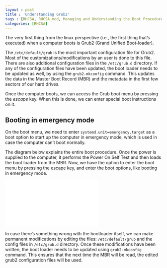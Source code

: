 ```yaml
---
layout : post
title : 'Understanding Grub2'
tags : [RHCSA, RHCSA_mod, Managing and Understanding the Boot Procedure, Understanding Grub2]
categories: [RHCSA]
---
```



The very first thing from the linux perspective (i.e., the first thing
that’s executed) when a computer boots is Grub2 (Grand Unified
Boot-loader).

The `/etc/default/grub` is the most important configuration file for
Grub2. Most of the customizations/modifications by an user is done to
this file. There are also additional configuration files in the
`/etc/grub.d` directory. If any of the configuration files have been
updated, the boot loader needs to be updated as well, by using the
`grub2-mkconfig` command. This updates the data in the Master Boot
Record (MBR) and the metadata in the first few sectors of our hard
drives.

Once the computer boots, we can access the Grub boot menu by pressing
the *escape* key. When this is done, we can enter special boot
instructions on it.

## Booting in emergency mode

On the boot menu, we need to enter `systemd.unit=emergency.target` as a
boot option to start up the computer in emergency mode, which is used in
case the computer can’t boot normally.

The diagram below explains the entire boot procedure. Once the power is
supplied to the computer, it performs the Power On Self Test and then
loads the boot loader from the MBR. Now, we have the option to enter the
boot menu by pressing the escape key, and enter the boot options, like
booting in emergency mode.

![Booting in emergency
mode<span label="fig:3 Booting in emergency mode"></span>](RHCSA/Mod3/chapters/3.19.b)

In case there’s something wrong with the bootloader itself, we can make
permanent modifications by editing the files: `/etc/default/grub` and
the config files in `/etc/grub.d` directory. Once these modifications
have been written, the boot loader needs to be updated using
`grub2-mkconfig` command. This ensures that the next time the MBR will
be read, the edited grub2 configuration files will be used.
